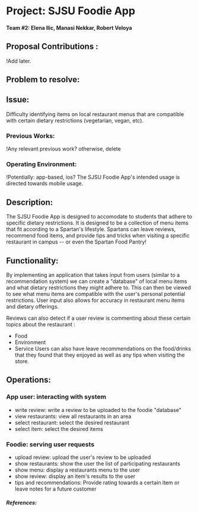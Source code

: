 # Project: SJSU Foodie App
#### Team #2: Elena Ilic, Manasi Nekkar, Robert Veloya

## Proposal Contributions : 
!Add later.

## Problem to resolve: 

## Issue:
Difficulty identifying items on local restaurant menus that are compatible with certain dietary restrictions (vegetarian, vegan, etc). 

### Previous Works:
!Any relevant previous work? otherwise, delete

### Operating Environment:
!Potentially: app-based, ios?
The SJSU Foodie App's intended usage is directed towards mobile usage. 

## Description:
The SJSU Foodie App is designed to accomodate to students that adhere to specific dietary restrictions. It is designed to be a collection of menu items that fit according to a Spartan's lifestyle. Spartans can leave reviews, recommend food items, and provide tips and tricks when visiting a specific restaurant in campus -- or even the Spartan Food Pantry!

## Functionality: 
By implementing an application that takes input from users (similar to a recommendation system) we can create a "database" of local menu items and what dietary restrictions they might adhere to. This can then be viewed to see what menu items are compatible with the user's personal potential restrictions. User input also allows for accuracy in restaurant menu items and dietary offerings.

Reviews can also detect if a user review is commenting about these certain topics about the restaurant : 
 - Food
 - Environment
 - Service
Users can also have leave recommendations on the food/drinks that they found that they enjoyed as well as any tips when visiting the store.



## Operations:
### App user: interacting with system <br />
- write review: write a review to be uploaded to the foodie "database" <br />
- view restaurants: view all restaurants in an area <br />
- select restaurant: select the desired restaurant <br />
- select item: select the desired items <br />

### Foodie: serving user requests <br />
- upload review: upload the user's review to be uploaded <br />
- show restaurants: show the user the list of participating restaurants <br />
- show menu: display a restaurants menu to the user <br />
- show review: display an item's results to the user <br />
- tips and recommendations: Provide rating towards a certain item or leave notes for a future customer <br />
##### References:
